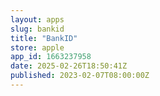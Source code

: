 ```yaml
---
layout: apps
slug: bankid
title: "BankID"
store: apple
app_id: 1663237958
date: 2025-02-26T18:50:41Z
published: 2023-02-07T08:00:00Z
---
```

